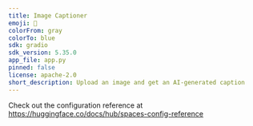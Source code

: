 ```yaml
---
title: Image Captioner
emoji: 🏃
colorFrom: gray
colorTo: blue
sdk: gradio
sdk_version: 5.35.0
app_file: app.py
pinned: false
license: apache-2.0
short_description: Upload an image and get an AI-generated caption
---
```


Check out the configuration reference at https://huggingface.co/docs/hub/spaces-config-reference
